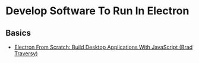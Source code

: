 # Develop Software To Run In Electron

## Basics

* [Electron From Scratch: Build Desktop Applications With JavaScript (Brad Traversy)](https://learning.oreilly.com/videos/electron-from-scratch/9781800562516/)
